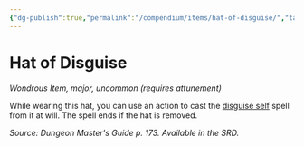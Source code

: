 ```yaml
---
{"dg-publish":true,"permalink":"/compendium/items/hat-of-disguise/","tags":["compendium/src/5e/dmg","item/attunement/required","item/rarity/uncommon","item/tier/major","item/wondrous"]}
---
```


# Hat of Disguise
*Wondrous Item, major, uncommon (requires attunement)*  


While wearing this hat, you can use an action to cast the [disguise self](compendium/spells/disguise-self.md) spell from it at will. The spell ends if the hat is removed.

*Source: Dungeon Master's Guide p. 173. Available in the SRD.*